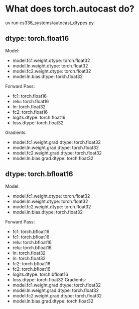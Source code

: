 # What does torch.autocast do?

uv run cs336_systems/autocast_dtypes.py 

## dtype: torch.float16
Model:
- model.fc1.weight.dtype: torch.float32
- model.ln.weight.dtype: torch.float32
- model.fc2.weight.dtype: torch.float32
- model.ln.bias.dtype: torch.float32

Forward Pass:
- fc1: torch.float16
- relu: torch.float16
- ln: torch.float32
- fc2: torch.float16
- logits.dtype: torch.float16
- loss.dtype: torch.float32

Gradients:
- model.fc1.weight.grad.dtype: torch.float32
- model.ln.weight.grad.dtype: torch.float32
- model.fc2.weight.grad.dtype: torch.float32
- model.ln.bias.grad.dtype: torch.float32

## dtype: torch.bfloat16
Model:
- model.fc1.weight.dtype: torch.float32
- model.ln.weight.dtype: torch.float32
- model.fc2.weight.dtype: torch.float32
- model.ln.bias.dtype: torch.float32

Forward Pass:
- fc1: torch.bfloat16
- fc1: torch.bfloat16
- relu: torch.bfloat16
- relu: torch.bfloat16
- ln: torch.float32
- ln: torch.float32
- fc2: torch.bfloat16
- fc2: torch.bfloat16
- logits.dtype: torch.bfloat16
- loss.dtype: torch.float32
Gradients:
- model.fc1.weight.grad.dtype: torch.float32
- model.ln.weight.grad.dtype: torch.float32
- model.fc2.weight.grad.dtype: torch.float32
- model.ln.bias.grad.dtype: torch.float32